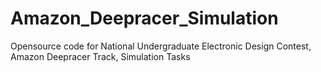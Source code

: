 # Amazon_Deepracer_Simulation
Opensource code for National Undergraduate Electronic Design Contest, Amazon Deepracer Track, Simulation Tasks
